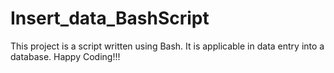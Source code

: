 # Insert_data_BashScript
This project is a script written using Bash. It is applicable in data entry into a database. Happy Coding!!!
